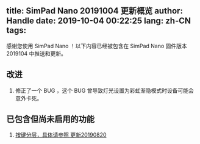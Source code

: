 title: SimPad Nano 20191004 更新概览
author: Handle
date: 2019-10-04 00:22:25
lang: zh-CN
tags:
---
感谢您使用 SimPad Nano ！以下内容已经被包含在 SimPad Nano 固件版本 2019104 中推送和更新。

<!--more-->

## 改进

1. 修正了一个 BUG ，这个 BUG 曾导致灯光设置为彩虹渐隐模式时设备可能会意外卡死。

## 已包含但尚未启用的功能

1. [按键分层，具体请参照 更新20190820](/simblog/2019/08/20/SimPad-Nano-%E6%9B%B4%E6%96%B0%E6%A6%82%E8%A7%88/)